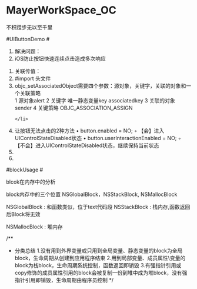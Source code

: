 # MayerWorkSpace_OC
不积跬步无以至千里

#UIButtonDemo   #
<ol>
	<li>解决问题：</li>
	<li>iOS防止按钮快速连续点击造成多次响应</li>
</ol>

<ol>
	<li>关联传值：</li>
	<li>#import <objc/runtime.h>头文件</li>
	<li> 
		<div>objc_setAssociatedObject需要四个参数：源对象，关键字，关联的对象和一个关联策略</div>
		<div>   1 源对象alert
    			2 关键字 唯一静态变量key associatedkey
    			3 关联的对象 sender
    			4 关键策略  OBJC_ASSOCIATION_ASSIGN
		</div>

	</li>
<li>让按钮无法点击的2种方法
•	button.enabled = NO;
◦	【会】进入UIControlStateDisabled状态
•	button.userInteractionEnabled = NO;
◦	【不会】进入UIControlStateDisabled状态，继续保持当前状态
</li>
	<li></li>
	<li></li>
</ol>

#blockUsage   #

blcok在内存中的分析

block内存中的三个位置 NSGlobalBlock，NSStackBlock, NSMallocBlock

NSGlobalBlock : 和函数类似，位于text代码段
NSStackBlock : 栈内存,函数返回后Block将无效

NSMallocBlock : 堆内存

/**

*  分类总结
1.没有用到外界变量或只用到全局变量、静态变量的block为全局block，生命周期从创建到应用程序结束
2.用到局部变量、成员属性\变量的block为栈block，生命周期系统控制，函数返回即销毁
3.有强指针引用或copy修饰的成员属性引用的block会被复制一份到堆中成为堆block，没有强指针引用即销毁，生命周期由程序员控制
*/

